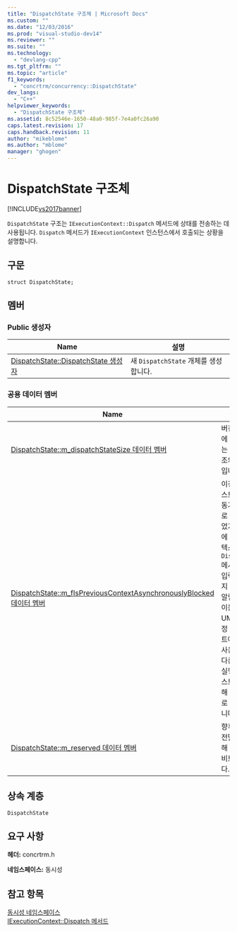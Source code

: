 ```yaml
---
title: "DispatchState 구조체 | Microsoft Docs"
ms.custom: ""
ms.date: "12/03/2016"
ms.prod: "visual-studio-dev14"
ms.reviewer: ""
ms.suite: ""
ms.technology: 
  - "devlang-cpp"
ms.tgt_pltfrm: ""
ms.topic: "article"
f1_keywords: 
  - "concrtrm/concurrency::DispatchState"
dev_langs: 
  - "C++"
helpviewer_keywords: 
  - "DispatchState 구조체"
ms.assetid: 8c52546e-1650-48a0-985f-7e4a0fc26a90
caps.latest.revision: 17
caps.handback.revision: 11
author: "mikeblome"
ms.author: "mblome"
manager: "ghogen"
---
```

# DispatchState 구조체
[!INCLUDE[vs2017banner](../../../assembler/inline/includes/vs2017banner.md)]

`DispatchState` 구조는 `IExecutionContext::Dispatch` 메서드에 상태를 전송하는 데 사용됩니다.  `Dispatch` 메서드가 `IExecutionContext` 인스턴스에서 호출되는 상황을 설명합니다.  
  
## 구문  
  
```  
struct DispatchState;  
```  
  
## 멤버  
  
### Public 생성자  
  
|Name|설명|  
|----------|--------|  
|[DispatchState::DispatchState 생성자](../Topic/DispatchState::DispatchState%20Constructor.md)|새 `DispatchState` 개체를 생성합니다.|  
  
### 공용 데이터 멤버  
  
|Name|설명|  
|----------|--------|  
|[DispatchState::m\_dispatchStateSize 데이터 멤버](../Topic/DispatchState::m_dispatchStateSize%20Data%20Member.md)|버전 관리에 사용되는 이 구조의 크기입니다.|  
|[DispatchState::m\_fIsPreviousContextAsynchronouslyBlocked 데이터 멤버](../Topic/DispatchState::m_fIsPreviousContextAsynchronouslyBlocked%20Data%20Member.md)|이전 컨텍스트가 비동기적으로 차단되었기 때문에 이 컨텍스트가 `Dispatch` 메서드를 입력했는지 여부를 알립니다.  이는 UMS 일정 컨텍스트에서만 사용되며 다른 모든 실행 컨텍스트에 대해 값 `0`으로 설정됩니다.|  
|[DispatchState::m\_reserved 데이터 멤버](../Topic/DispatchState::m_reserved%20Data%20Member.md)|향후 정보 전달을 위해 예약된 비트입니다.|  
  
## 상속 계층  
 `DispatchState`  
  
## 요구 사항  
 **헤더:** concrtrm.h  
  
 **네임스페이스:** 동시성  
  
## 참고 항목  
 [동시성 네임스페이스](../../../parallel/concrt/reference/concurrency-namespace.md)   
 [IExecutionContext::Dispatch 메서드](../Topic/IExecutionContext::Dispatch%20Method.md)